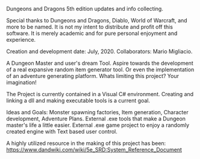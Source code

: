 Dungeons and Dragons 5th edition updates and info collecting.

Special thanks to Dungeons and Dragons, Diablo, World of Warcraft, and more to be named. It is not my intent to distribute and profit off this software. It is merely academic and for pure personal enjoyment and experience.

Creation and development date: July, 2020. Collaborators: Mario Migliacio.

A Dungeon Master and user's dream Tool. Aspire towards the development of a real expansive random item generator tool. Or even the implementation of an adventure generating platform. Whats limiting this project? Your imagination!

The Project is currently contained in a Visual C# environment. Creating and linking a dll and making executable tools is a current goal.

Ideas and Goals: Monster spawning factories, Item generation, Character development, Adventure Plans. External .exe tools that make a Dungeon master's life a little easier. External .exe game project to enjoy a randomly created engine with Text based user control.

A highly utilized resource in the making of this project has been: https://www.dandwiki.com/wiki/5e_SRD:System_Reference_Document
